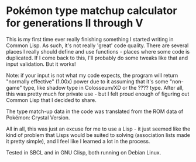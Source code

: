 # Pokémon type matchup calculator for generations II through V

This is my first time ever really finishing something I started writing in
Common Lisp. As such, it's not really 'great' code quality. There are several
places I really should define and use functions - places where some code is
duplicated. If I come back to this, I'll probably do some tweaks like that and
input validation. But it works!

Note: if your input is not what my code expects, the program will return
"normally effective" (1.00x) power due to it assuming that it's some "non-game"
type, like shadow type in Colosseum/XD or the ???? type. After all, this was
pretty much for private use - but I felt proud enough of figuring out Common
Lisp that I decided to share.

The type match-up data in the code was translated from the ROM data of
Pokémon: Crystal Version.

All in all, this was just an excuse for me to use a Lisp - it just seemed like
the kind of problem that Lisps would be suited to solving (association lists
made it pretty simple), and I feel like I learned a lot in the process.

Tested in SBCL and in GNU Clisp, both running on Debian Linux.
